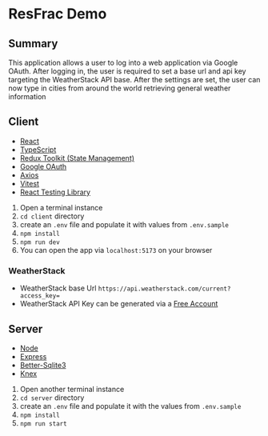 # ResFrac Demo

## Summary

This application allows a user to log into a web application via Google OAuth. After logging in, the user is required to set a base url and api key targeting the WeatherStack API base. After the settings are set, the user can now type in cities from around the world retrieving general weather information

## Client

- [React](https://react.dev/)
- [TypeScript](https://www.typescriptlang.org/)
- [Redux Toolkit (State Management)](https://redux-toolkit.js.org/)
- [Google OAuth](https://www.npmjs.com/package/@react-oauth/google)
- [Axios](https://axios-http.com/docs/intro)
- [Vitest](https://vitest.dev/)
- [React Testing Library](https://testing-library.com/docs/react-testing-library/intro/)

1. Open a terminal instance
2. `cd client` directory
3. create an `.env` file and populate it with values from `.env.sample`
4. `npm install`
5. `npm run dev`
6. You can open the app via `localhost:5173` on your browser

### WeatherStack

- WeatherStack base Url `https://api.weatherstack.com/current?access_key=`
- WeatherStack API Key can be generated via a [Free Account](https://weatherstack.com/signup/free)

## Server

- [Node](https://nodejs.org/en)
- [Express](https://expressjs.com/)
- [Better-Sqlite3](https://www.npmjs.com/package/better-sqlite3)
- [Knex](https://www.npmjs.com/package/knex)

1. Open another terminal instance
2. `cd server` directory
3. create an `.env` file and populate it with the values from `.env.sample`
4. `npm install`
5. `npm run start`
